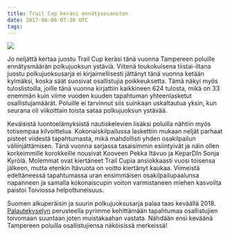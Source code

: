 ```yaml
---
title: Trail Cup keräsi ennätysosanoton
date: 2017-06-06 07:39 UTC
tags:
---
```


[![](https://c1.staticflickr.com/5/4245/34832024692_e1522b4041_b.jpg)](https://www.flickr.com/photos/131233811@N02/34832024692/in/album-72157682246567991/)

Jo  neljättä kertaa  juostu  Trail  Cup keräsi  tänä  vuonna Tampereen  poluille
ennätysmäärän polkujuoksun  ystäviä. Viitenä toukokuisena  tiistai-iltana juostu
polkujuoksusarja  ei  kirjaimellisesti  jättänyt tänä  vuonna  ketään  kylmäksi,
koska säät suosivat osallistujia  poikkeuksetta. Tämä näkyi myös tuloslistoilla,
joille tänä  vuonna kirjattiin kaikkineen 624  tulosta, mikä on 33  enemmän kuin
viime  vuoden kuuden  tapahtuman yhteenlasketut  osallistujamäärät. Poluille  ei
tarvinnut siis  suinkaan uskaltautua yksin,  kun seurana oli  viikoittain toista
sataa polkujuoksun ystävää.

Keväisistä  luontoelämyksistä  nautiskelevien   lisäksi  poluilla  nähtiin  myös
totisempaa  kilvoittelua. Kokonaiskilpailussa  laskettiin mukaan  neljät parhaat
pisteet   viidestä    tapahtumasta,   mikä   mahdollisti    yhden   osakilpailun
väliinjättämisen.  Tänä vuonna  sarjassa tasaisimmin  esiintyivät ja  näin ollen
korkeimmille  korokkeille  nousivat  Kooveen  Pekka  Itävuo  ja  KeparDIn  Sonja
Kyrölä.  Molemmat  ovat  kiertäneet  Trail  Cupia  ansiokkaasti  vuosi  toisensa
jälkeen,  mutta   etenkin  Itävuota   on  voitto  kiertänyt   kaukaa.  Viimeistä
edeltäneessä  tapahtumassa  uran  ensimmäisen osakilpailupaalunsa  napanneen  ja
samalla  kokonaiscupin voiton  varmistaneen miehen  kasvoilta paistoi  Toiviossa
helpottuneisuus.

Suomen  alkuperäisin  ja  suurin  polkujuoksusarja  palaa  taas  keväällä  2018.
[Palautekyselyn](https://docs.google.com/forms/d/1im26yh4AUv9I5w61BiD0A5c3-GTHVdGwcK5oymlln2o/viewform?edit_requested=true)
perusteella  pyrimme  kehittämään  tapahtumaa osallistujien  toivomaan  suuntaan
joten   muistakaahan   vastata.   Nähdään  ensi   keväänä   Tampereen   poluilla
osallistujiensa näköisissä merkeissä!
